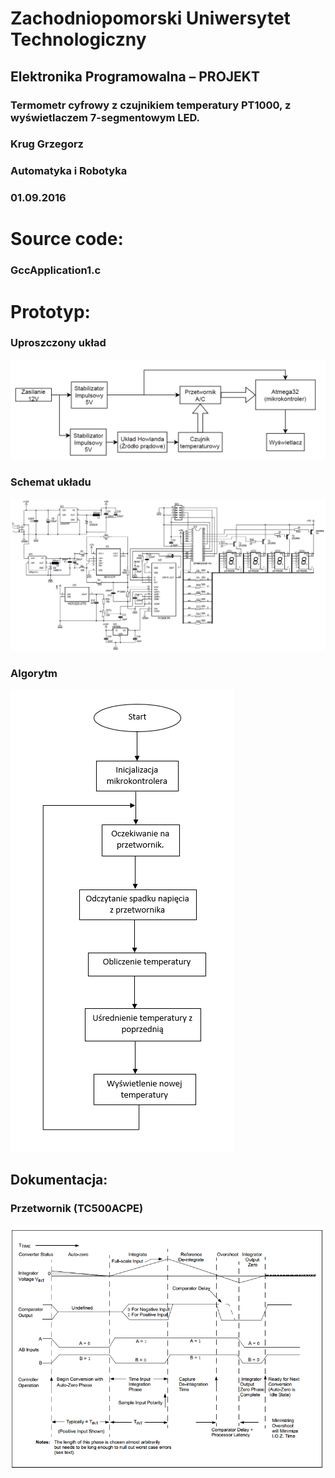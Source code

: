 # Zachodniopomorski Uniwersytet Technologiczny
## Elektronika Programowalna – PROJEKT

### Termometr cyfrowy z czujnikiem temperatury PT1000, z wyświetlaczem 7-segmentowym LED.

### Krug Grzegorz

### Automatyka i Robotyka

### 01.09.2016

# Source code:
### GccApplication1.c

# Prototyp:

### Uproszczony układ
![uklad](/doc/uklad.png)

### Schemat układu
![Scheme](/doc/schemat.png)

### Algorytm
![Algorytm](/doc/algorytm.png)

## Dokumentacja:
### Przetwornik (TC500ACPE)
![Przetwornik](/doc/przetwornik.png)
